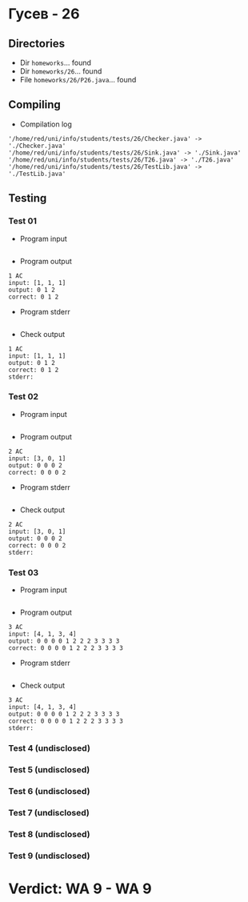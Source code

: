 # Гусев - 26
## Directories
- Dir `homeworks`... found
- Dir `homeworks/26`... found
- File `homeworks/26/P26.java`... found
## Compiling
- Compilation log
```
'/home/red/uni/info/students/tests/26/Checker.java' -> './Checker.java'
'/home/red/uni/info/students/tests/26/Sink.java' -> './Sink.java'
'/home/red/uni/info/students/tests/26/T26.java' -> './T26.java'
'/home/red/uni/info/students/tests/26/TestLib.java' -> './TestLib.java'

```
## Testing
### Test 01
- Program input
```

```
- Program output
```
1 AC
input: [1, 1, 1]
output: 0 1 2 
correct: 0 1 2 

```
- Program stderr
```

```
- Check output
```
1 AC
input: [1, 1, 1]
output: 0 1 2 
correct: 0 1 2 
stderr:

```
### Test 02
- Program input
```

```
- Program output
```
2 AC
input: [3, 0, 1]
output: 0 0 0 2 
correct: 0 0 0 2 

```
- Program stderr
```

```
- Check output
```
2 AC
input: [3, 0, 1]
output: 0 0 0 2 
correct: 0 0 0 2 
stderr:

```
### Test 03
- Program input
```

```
- Program output
```
3 AC
input: [4, 1, 3, 4]
output: 0 0 0 0 1 2 2 2 3 3 3 3 
correct: 0 0 0 0 1 2 2 2 3 3 3 3 

```
- Program stderr
```

```
- Check output
```
3 AC
input: [4, 1, 3, 4]
output: 0 0 0 0 1 2 2 2 3 3 3 3 
correct: 0 0 0 0 1 2 2 2 3 3 3 3 
stderr:

```
### Test 4 (undisclosed)
### Test 5 (undisclosed)
### Test 6 (undisclosed)
### Test 7 (undisclosed)
### Test 8 (undisclosed)
### Test 9 (undisclosed)
# Verdict: **WA 9** - WA 9
